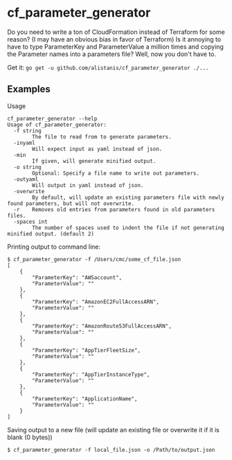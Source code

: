 # cf_parameter_generator
Do you need to write a ton of CloudFormation instead of Terraform for some reason? (I may have an obvious bias in favor of Terraform) Is it annoying to have to type ParameterKey and ParameterValue a million times and copying the Parameter names into a parameters file? Well, now you don't have to.

Get it: `go get -u github.com/alistanis/cf_parameter_generator ./...`

## Examples

Usage

    cf_parameter_generator --help
    Usage of cf_parameter_generator:
      -f string
        	The file to read from to generate parameters.
      -inyaml
        	Will expect input as yaml instead of json.
      -min
        	If given, will generate minified output.
      -o string
        	Optional: Specify a file name to write out parameters.
      -outyaml
        	Will output in yaml instead of json.
      -overwrite
        	By default, will update an existing parameters file with newly found parameters, but will not overwrite.
      -r	Removes old entries from parameters found in old parameters files.
      -spaces int
        	The number of spaces used to indent the file if not generating minified output. (default 2)

Printing output to command line:

    $ cf_parameter_generator -f /Users/cmc/some_cf_file.json
    [
    	{
    		"ParameterKey": "AWSaccount",
    		"ParameterValue": ""
    	},
    	{
    		"ParameterKey": "AmazonEC2FullAccessARN",
    		"ParameterValue": ""
    	},
    	{
    		"ParameterKey": "AmazonRoute53FullAccessARN",
    		"ParameterValue": ""
    	},
    	{
    		"ParameterKey": "AppTierFleetSize",
    		"ParameterValue": ""
    	},
    	{
    		"ParameterKey": "AppTierInstanceType",
    		"ParameterValue": ""
    	},
    	{
    		"ParameterKey": "ApplicationName",
    		"ParameterValue": ""
    	}
    ]

Saving output to a new file (will update an existing file or overwrite it if it is blank (0 bytes))

    $ cf_parameter_generator -f local_file.json -o /Path/to/output.json
    	